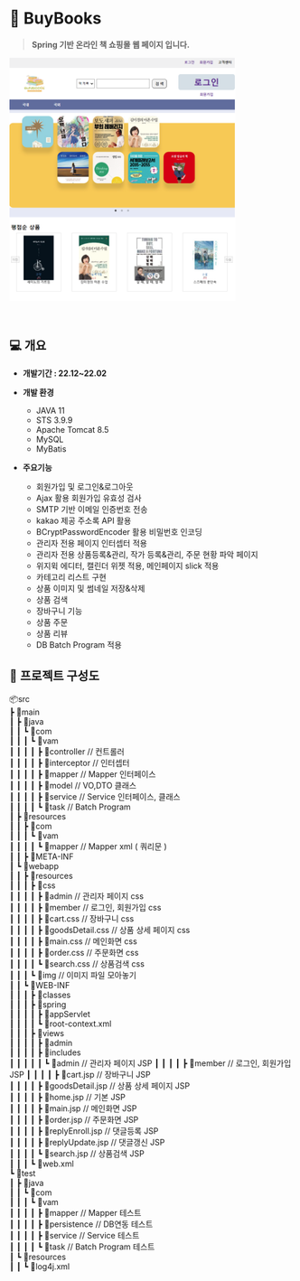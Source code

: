 
# 📕 BuyBooks 

> **Spring 기반 온라인 책 쇼핑몰 웹 페이지 입니다.**

<p align="left">
<img src="https://github.com/idkim97/idkim97.github.io/blob/master/img/bb1.png?raw=true" width="400" height="430">
</p>
<br>

## 💻 개요

- **개발기간 : 22.12~22.02**

- **개발 환경**
	- JAVA 11
	- STS 3.9.9
	- Apache Tomcat 8.5
	- MySQL
	- MyBatis

- **주요기능**
	- 회원가입 및 로그인&로그아웃
	- Ajax 활용 회원가입 유효성 검사
	- SMTP 기반 이메일 인증번호 전송
	- kakao 제공 주소록 API 활용
	- BCryptPasswordEncoder 활용 비밀번호 인코딩
	- 관리자 전용 페이지 인터셉터 적용
	- 관리자 전용 상품등록&관리, 작가 등록&관리, 주문 현황 파악 페이지
	- 위지윅 에디터, 캘린더 위젯 적용, 메인페이지 slick 적용
	- 카테고리 리스트 구현
	- 상품 이미지 및 썸네일 저장&삭제
	- 상품 검색
	- 장바구니 기능
	- 상품 주문
	- 상품 리뷰
	- DB Batch Program 적용

## 📜 프로젝트 구성도
📦src  
 ┣ 📂main  
 ┃ ┣ 📂java  
 ┃ ┃ ┗ 📂com  
 ┃ ┃ ┃ ┗ 📂vam  
 ┃ ┃ ┃ ┃ ┣ 📂controller  				// 컨트롤러  
 ┃ ┃ ┃ ┃ ┣ 📂interceptor  			// 인터셉터  
 ┃ ┃ ┃ ┃ ┣ 📂mapper  					// Mapper 인터페이스  
 ┃ ┃ ┃ ┃ ┣ 📂model  						// VO,DTO 클래스  
 ┃ ┃ ┃ ┃ ┣ 📂service  					// Service 인터페이스, 클래스  
 ┃ ┃ ┃ ┃ ┗ 📂task  						// Batch Program  
 ┃ ┣ 📂resources  
 ┃ ┃ ┣ 📂com  
 ┃ ┃ ┃ ┗ 📂vam  
 ┃ ┃ ┃ ┃ ┗ 📂mapper  					// Mapper xml ( 쿼리문 )  
 ┃ ┃ ┣ 📂META-INF  
 ┃ ┗ 📂webapp  
 ┃ ┃ ┣ 📂resources  
 ┃ ┃ ┃ ┣ 📂css  
 ┃ ┃ ┃ ┃ ┣ 📂admin  						// 관리자 페이지 css  
 ┃ ┃ ┃ ┃ ┣ 📂member  					// 로그인, 회원가입 css  
 ┃ ┃ ┃ ┃ ┣ 📜cart.css  					// 장바구니 css  
 ┃ ┃ ┃ ┃ ┣ 📜goodsDetail.css  	// 상품 상세 페이지 css  
 ┃ ┃ ┃ ┃ ┣ 📜main.css  					// 메인화면 css  
 ┃ ┃ ┃ ┃ ┣ 📜order.css  				// 주문화면 css  
 ┃ ┃ ┃ ┃ ┗ 📜search.css  				// 상품검색 css  
 ┃ ┃ ┃ ┗ 📂img  								// 이미지 파일 모아놓기  
 ┃ ┃ ┗ 📂WEB-INF  
 ┃ ┃ ┃ ┣ 📂classes  
 ┃ ┃ ┃ ┣ 📂spring  
 ┃ ┃ ┃ ┃ ┣ 📂appServlet  
 ┃ ┃ ┃ ┃ ┗ 📜root-context.xml  
 ┃ ┃ ┃ ┣ 📂views  
 ┃ ┃ ┃ ┃ ┣ 📂admin  
 ┃ ┃ ┃ ┃ ┣ 📂includes  
 ┃ ┃ ┃ ┃ ┃ ┗ 📂admin  				// 관리자 페이지 JSP
 ┃ ┃ ┃ ┃ ┣ 📂member  					// 로그인, 회원가입 JSP
 ┃ ┃ ┃ ┃ ┣ 📜cart.jsp  					// 장바구니 JSP  
 ┃ ┃ ┃ ┃ ┣ 📜goodsDetail.jsp  		// 상품 상세 페이지 JSP  
 ┃ ┃ ┃ ┃ ┣ 📜home.jsp  				// 기본 JSP  
 ┃ ┃ ┃ ┃ ┣ 📜main.jsp  					// 메인화면 JSP  
 ┃ ┃ ┃ ┃ ┣ 📜order.jsp  				// 주문화면 JSP  
 ┃ ┃ ┃ ┃ ┣ 📜replyEnroll.jsp  		// 댓글등록 JSP  
 ┃ ┃ ┃ ┃ ┣ 📜replyUpdate.jsp  	// 댓글갱신 JSP  
 ┃ ┃ ┃ ┃ ┗ 📜search.jsp  				// 상품검색 JSP  
 ┃ ┃ ┃ ┗ 📜web.xml  
 ┗ 📂test  
 ┃ ┣ 📂java  
 ┃ ┃ ┗ 📂com  
 ┃ ┃ ┃ ┗ 📂vam  
 ┃ ┃ ┃ ┃ ┣ 📂mapper  					// Mapper 테스트  
 ┃ ┃ ┃ ┃ ┣ 📂persistence  			// DB연동 테스트  
 ┃ ┃ ┃ ┃ ┣ 📂service  					// Service 테스트  
 ┃ ┃ ┃ ┃ ┗ 📂task  						// Batch Program 테스트  
 ┃ ┗ 📂resources  
 ┃ ┃ ┗ 📜log4j.xml  
